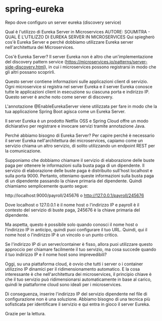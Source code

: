 # spring-eureka
Repo dove configuro un server eureka (discovery service)


Qual è l'utilizzo di Eureka Server in Microservices 
AUTORE: SOUMITRA - QUAL È L'UTILIZZO DI EUREKA SERVER IN MICROSERVICES 
Qui spiegherò cos'è Eureka Server e perché dobbiamo utilizzare Eureka server nell'architettura dei Microservices.

Cos'è Eureka Server? Il server Eureka non è altro che un'implementazione del discovery pattern service (https://microservices.io/patterns/server-side-discovery.html), in cui i microservices possono registrarsi in modo che gli altri possano scoprirli.

Questo server contiene informazioni sulle applicazioni client di servizio. Ogni microservice si registra nel server Eureka e il server Eureka conosce tutte le applicazioni client in esecuzione su ciascuna porta e indirizzo IP. Questo server è anche noto come server di discovery.

L'annotazione @EnableEurekaServer viene utilizzata per fare in modo che la tua applicazione Spring Boot agisca come un Eureka Server.

Il server Eureka è un prodotto Netflix OSS e Spring Cloud offre un modo dichiarativo per registrare e invocare servizi tramite annotazione Java.

Perché abbiamo bisogno di Eureka Server? Per capire perché è necessario il server Eureka nell'architettura dei microservices, capiamo come un servizio chiama un altro servizio, di solito utilizzando un endpoint REST per la comunicazione.

Supponiamo che dobbiamo chiamare il servizio di elaborazione delle buste paga per ottenere le informazioni sulla busta paga di un dipendente. Il servizio di elaborazione delle buste paga è distribuito sull'host localhost e sulla porta 9000. Pertanto, otteniamo queste informazioni sulla busta paga di un dipendente passando la chiave primaria del dipendente. Quindi chiamiamo semplicemente quanto segue:

http://localhost:9000/payroll/245676 o http://127.0.0.1/payroll/245676

Dove localhost o 127.0.0.1 è il nome host o l'indirizzo IP e payroll è il contesto del servizio di buste paga, 245676 è la chiave primaria del dipendente.

Ma aspetta, questo è possibile solo quando conosci il nome host o l'indirizzo IP in anticipo, quindi puoi configurare il tuo URL. Quindi, qui il nome host o l'indirizzo IP è un vincolo o un punto critico.

Se l'indirizzo IP di un server/container è fisso, allora puoi utilizzare questo approccio per chiamare facilmente il tuo servizio, ma cosa succede quando il tuo indirizzo IP e il nome host sono imprevedibili?

Oggi, su una piattaforma cloud, è ovvio che tutti i server o i container utilizzino IP dinamici per il ridimensionamento automatico. E la cosa interessante è che nell'architettura dei microservices, il principio chiave è che il tuo servizio può ridimensionarsi automaticamente in base al carico, quindi le piattaforme cloud sono ideali per i microservices.

Di conseguenza, inserire l'indirizzo IP del servizio dipendente nel file di configurazione non è una soluzione. Abbiamo bisogno di una tecnica più sofisticata per identificare il servizio e qui entra in gioco il server Eureka.

Grazie per la lettura.
